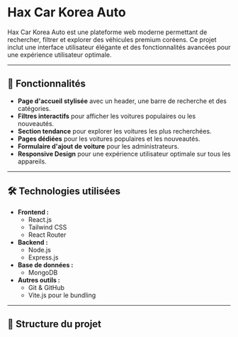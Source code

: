 # Hax Car Korea Auto

Hax Car Korea Auto est une plateforme web moderne permettant de rechercher, filtrer et explorer des véhicules premium coréens. Ce projet inclut une interface utilisateur élégante et des fonctionnalités avancées pour une expérience utilisateur optimale.

---

## 🚀 Fonctionnalités

- **Page d'accueil stylisée** avec un header, une barre de recherche et des catégories.
- **Filtres interactifs** pour afficher les voitures populaires ou les nouveautés.
- **Section tendance** pour explorer les voitures les plus recherchées.
- **Pages dédiées** pour les voitures populaires et les nouveautés.
- **Formulaire d'ajout de voiture** pour les administrateurs.
- **Responsive Design** pour une expérience utilisateur optimale sur tous les appareils.

---

## 🛠️ Technologies utilisées

- **Frontend :**
  - React.js
  - Tailwind CSS
  - React Router
- **Backend :**
  - Node.js
  - Express.js
- **Base de données :**
  - MongoDB
- **Autres outils :**
  - Git & GitHub
  - Vite.js pour le bundling

---

## 📂 Structure du projet
